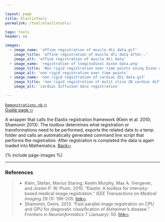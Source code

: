 ```yaml
---

layout: page
title: ElastixTools
permalink: /tool/elastixtools/

tags: tools
header: no

images:
  - image_name: 'affine registration of muscle dti data.gif'
    image_title: 'affine registration of muscle dti data after..'
    image_alt: 'affine registration of muscle dti data'
  - image_name: 'registration of longitudinal dixon data.png'
    image_title: 'Non rigid registration over time points using Dixon data for longitudinal analysis.'
    image_alt: 'non rigid registration over time points'  
  - image_name: 'non rigid registration of cardiac dti data.gif'
    image_title: 'non rigid registration of mulit slice 2D cardiac diffusion data.'
    image_alt: 'cardiac diffusion data registration'

---
```


[`Demonstrations.nb` ››](/doc/demo/) <br>
[Guide page ››](/assets/htmldoc/html/guide/{{page.title}}) 

A wrapper that calls the Elastix registration framework (Klein et al.
2010; Shamonin 2013). The toolbox determines what registration or
transformations need to be performed, exports the related data to a temp
folder and calls an automatically generated command line script that
performs the registration. After registration is completed the data is
again loaded into Mathematica. [Back››](/tool/)

{% include page-images %}

--------------------------------------------------------------------------

### References

> - Klein, Stefan, Marius Staring, Keelin Murphy, Max A. Viergever, and
Josien P. W. Pluim. 2010. “Elastix: A toolbox for intensity-based
medical image registration.” *IEEE Transactions on Medical Imaging* 29
(1): 196–205. [link››](https://doi.org/10.1109/TMI.2009.2035616).
>  - Shamonin, Denis. 2013. “Fast parallel image registration on CPU and GPU
for diagnostic classification of Alzheimer’s disease.” *Frontiers in
Neuroinformatics* 7 (January): 50. [link››](https://doi.org/10.3389/fninf.2013.00050).